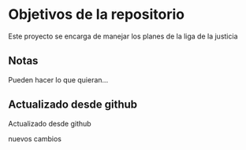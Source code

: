 # Objetivos de la repositorio

Este proyecto se encarga de manejar los planes de la liga de la justicia


## Notas
Pueden hacer lo que quieran...


## Actualizado desde github
Actualizado desde github

nuevos cambios

